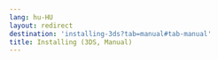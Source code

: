 ```yaml
---
lang: hu-HU
layout: redirect
destination: 'installing-3ds?tab=manual#tab-manual'
title: Installing (3DS, Manual)
---
```



